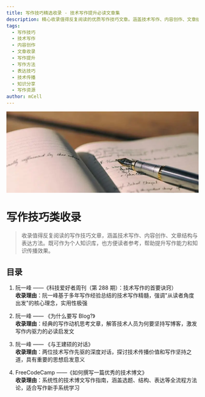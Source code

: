 ```yaml
---
title: 写作技巧精选收录 - 技术写作提升必读文章集
description: 精心收录值得反复阅读的优质写作技巧文章。涵盖技术写作、内容创作、文章结构、表达技巧等方面的深度内容，帮助技术人员提升写作水平和内容传播效果的实用资源库。
tags:
  - 写作技巧
  - 技术写作
  - 内容创作
  - 文章收录
  - 写作提升
  - 写作方法
  - 表达技巧
  - 技术传播
  - 知识分享
  - 写作资源
author: mCell
---
```


![017.webp](/images/2025/017.webp)

# 写作技巧类收录

> 收录值得反复阅读的写作技巧文章，涵盖技术写作、内容创作、文章结构与表达方法。既可作为个人知识库，也方便读者参考，帮助提升写作能力和知识传播效果。

## 目录

1. [阮一峰 ——《科技爱好者周刊（第 288 期）：技术写作的首要诀窍）](https://www.ruanyifeng.com/blog/2024/01/weekly-issue-288.html)  
   **收录理由**：阮一峰基于多年写作经验总结的技术写作精髓，强调"从读者角度出发"的核心理念，实用性极强

2. [阮一峰 —— 《为什么要写 Blog?》](https://www.ruanyifeng.com/blog/2006/12/why_i_keep_blogging.html)  
   **收录理由**：经典的写作动机思考文章，解答技术人员为何要坚持写博客，激发写作内驱力的必读启发文

3. [阮一峰 —— 《与王建硕的对话》](https://www.ruanyifeng.com/blog/2010/04/talk_with_wangjianshuo.html)  
   **收录理由**：两位技术写作先驱的深度对话，探讨技术传播价值和写作坚持之道，具有重要的思想启发意义

4. [FreeCodeCamp ——《如何撰写一篇优秀的技术博文》](https://www.freecodecamp.org/chinese/news/how-to-write-a-great-technical-blog-post/)  
   **收录理由**：系统性的技术博文写作指南，涵盖选题、结构、表达等全流程方法论，适合写作新手系统学习

<style>
a {
  text-decoration: none !important;
}
</style>
